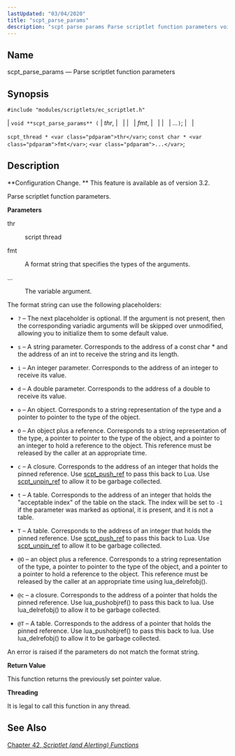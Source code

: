 ```yaml
---
lastUpdated: "03/04/2020"
title: "scpt_parse_params"
description: "scpt parse params Parse scriptlet function parameters void scpt parse params thr fmt scpt thread thr const char fmt Configuration Change This feature is available as of version 3 2 Parse scriptlet function parameters thr script thread fmt A format string that specifies the types of the arguments The variable..."
---
```


<a name="apis.scpt_parse_params"></a> 
## Name

scpt_parse_params — Parse scriptlet function parameters

## Synopsis

`#include "modules/scriptlets/ec_scriptlet.h"`

| `void **scpt_parse_params** (` | <var class="pdparam">thr</var>, |   |
|   | <var class="pdparam">fmt</var>, |   |
|   | <var class="pdparam">...</var>`)`; |   |

`scpt_thread * <var class="pdparam">thr</var>`;
`const char * <var class="pdparam">fmt</var>`;
`<var class="pdparam">...</var>`;<a name="idp59170144"></a> 
## Description

**Configuration Change. ** This feature is available as of version 3.2.

Parse scriptlet function parameters.

**<a name="idp59173024"></a> Parameters**

<dl class="variablelist">

<dt>thr</dt>

<dd>

script thread

</dd>

<dt>fmt</dt>

<dd>

A format string that specifies the types of the arguments.

</dd>

<dt>...</dt>

<dd>

The variable argument.

</dd>

</dl>

The format string can use the following placeholders:

*   `?` – The next placeholder is optional. If the argument is not present, then the corresponding variadic arguments will be skipped over unmodified, allowing you to initialize them to some default value.

*   `s` – A string parameter. Corresponds to the address of a const char * and the address of an int to receive the string and its length.

*   `i` – An integer parameter. Corresponds to the address of an integer to receive its value.

*   `d` – A double parameter. Corresponds to the address of a double to receive its value.

*   `o` – An object. Corresponds to a string representation of the type and a pointer to pointer to the type of the object.

*   `O` – An object plus a reference. Corresponds to a string representation of the type, a pointer to pointer to the type of the object, and a pointer to an integer to hold a reference to the object. This reference must be released by the caller at an appropriate time.

*   `c` – A closure. Corresponds to the address of an integer that holds the pinned reference. Use [scpt_push_ref](/momentum/3/3-api/apis-scpt-push-ref) to pass this back to Lua. Use [scpt_unpin_ref](/momentum/3/3-api/apis-scpt-unpin-ref) to allow it to be garbage collected.

*   `t` – A table. Corresponds to the address of an integer that holds the "acceptable index" of the table on the stack. The index will be set to `-1` if the parameter was marked as optional, it is present, and it is not a table.

*   `T` – A table. Corresponds to the address of an integer that holds the pinned reference. Use [scpt_push_ref](/momentum/3/3-api/apis-scpt-push-ref) to pass this back to Lua. Use [scpt_unpin_ref](/momentum/3/3-api/apis-scpt-unpin-ref) to allow it to be garbage collected.

*   `@O` – an object plus a reference. Corresponds to a string representation of the type, a pointer to pointer to the type of the object, and a pointer to a pointer to hold a reference to the object. This reference must be released by the caller at an appropriate time using lua_delrefobj().

*   `@c` – a closure. Corresponds to the address of a pointer that holds the pinned reference. Use lua_pushobjref() to pass this back to lua. Use lua_delrefobj() to allow it to be garbage collected.

*   `@T` – A table. Corresponds to the address of a pointer that holds the pinned reference. Use lua_pushobjref() to pass this back to lua. Use lua_delrefobj() to allow it to be garbage collected.

An error is raised if the parameters do not match the format string.

**<a name="idp59202016"></a> Return Value**

This function returns the previously set pointer value.

**<a name="idp59202960"></a> Threading**

It is legal to call this function in any thread.

<a name="idp59204512"></a> 
## See Also

[Chapter 42, *Scriptlet (and Alerting) Functions*](script "Chapter 42. Scriptlet (and Alerting) Functions")
